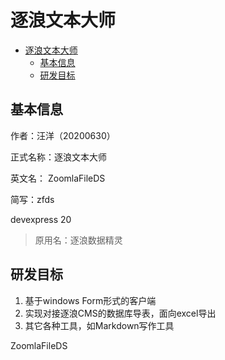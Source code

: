 # 逐浪文本大师

<!-- TOC -->

- [逐浪文本大师](#逐浪文本大师)
    - [基本信息](#基本信息)
    - [研发目标](#研发目标)

<!-- /TOC -->

## 基本信息
作者：汪洋（20200630）


正式名称：逐浪文本大师

英文名：  ZoomlaFileDS

简写：zfds

devexpress 20

> 原用名：逐浪数据精灵

## 研发目标

1. 基于windows Form形式的客户端
2. 实现对接逐浪CMS的数据库导表，面向excel导出
3. 其它各种工具，如Markdown写作工具

ZoomlaFileDS